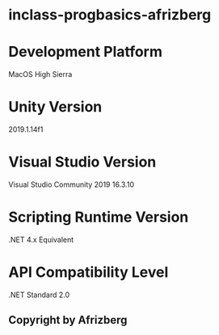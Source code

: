 # inclass-progbasics-afrizberg

# Development Platform
MacOS High Sierra

# Unity Version
2019.1.14f1

# Visual Studio Version 
Visual Studio Community 2019 16.3.10

# Scripting Runtime Version 
.NET 4.x Equivalent

# API Compatibility Level 
.NET Standard 2.0

## Copyright by Afrizberg
